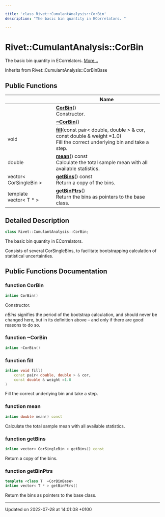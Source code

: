 ```yaml
---

title: 'class Rivet::CumulantAnalysis::CorBin'
description: "The basic bin quantity in ECorrelators. "

---
```


# Rivet::CumulantAnalysis::CorBin



The basic bin quantity in ECorrelators.  [More...](#detailed-description)

Inherits from Rivet::CumulantAnalysis::CorBinBase

## Public Functions

|                | Name           |
| -------------- | -------------- |
| | **[CorBin](http://example.org/classes/classrivet_1_1cumulantanalysis_1_1corbin/#function-corbin)**()<br>Constructor.  |
| | **[~CorBin](http://example.org/classes/classrivet_1_1cumulantanalysis_1_1corbin/#function-~corbin)**() |
| void | **[fill](http://example.org/classes/classrivet_1_1cumulantanalysis_1_1corbin/#function-fill)**(const pair< double, double > & cor, const double & weight =1.0)<br>Fill the correct underlying bin and take a step.  |
| double | **[mean](http://example.org/classes/classrivet_1_1cumulantanalysis_1_1corbin/#function-mean)**() const<br>Calculate the total sample mean with all available statistics.  |
| vector< CorSingleBin > | **[getBins](http://example.org/classes/classrivet_1_1cumulantanalysis_1_1corbin/#function-getbins)**() const<br>Return a copy of the bins.  |
| template <class T  =CorBinBase\> <br>vector< T * > | **[getBinPtrs](http://example.org/classes/classrivet_1_1cumulantanalysis_1_1corbin/#function-getbinptrs)**()<br>Return the bins as pointers to the base class.  |

## Detailed Description

```cpp
class Rivet::CumulantAnalysis::CorBin;
```

The basic bin quantity in ECorrelators. 

Consists of several CorSingleBins, to facilitate bootstrapping calculation of statistical uncertainties. 

## Public Functions Documentation

### function CorBin

```cpp
inline CorBin()
```

Constructor. 

_nBins_ signifies the period of the bootstrap calculation, and should never be changed here, but in its definition above &ndash; and only if there are good reasons to do so. 


### function ~CorBin

```cpp
inline ~CorBin()
```


### function fill

```cpp
inline void fill(
    const pair< double, double > & cor,
    const double & weight =1.0
)
```

Fill the correct underlying bin and take a step. 

### function mean

```cpp
inline double mean() const
```

Calculate the total sample mean with all available statistics. 

### function getBins

```cpp
inline vector< CorSingleBin > getBins() const
```

Return a copy of the bins. 

### function getBinPtrs

```cpp
template <class T  =CorBinBase>
inline vector< T * > getBinPtrs()
```

Return the bins as pointers to the base class. 

-------------------------------

Updated on 2022-07-28 at 14:01:08 +0100
